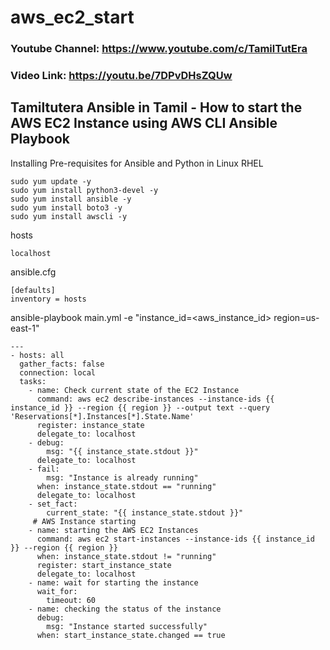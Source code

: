# aws_ec2_start
### Youtube Channel: https://www.youtube.com/c/TamilTutEra
### Video Link: https://youtu.be/7DPvDHsZQUw
## Tamiltutera Ansible in Tamil - How to start the AWS EC2 Instance using AWS CLI Ansible Playbook

Installing Pre-requisites for Ansible and Python in Linux RHEL
```
sudo yum update -y
sudo yum install python3-devel -y
sudo yum install ansible -y
sudo yum install boto3 -y
sudo yum install awscli -y
```

hosts
```
localhost
```

ansible.cfg
```
[defaults]
inventory = hosts
```

ansible-playbook main.yml -e "instance_id=<aws_instance_id> region=us-east-1"

```
---
- hosts: all
  gather_facts: false
  connection: local
  tasks:
    - name: Check current state of the EC2 Instance
      command: aws ec2 describe-instances --instance-ids {{ instance_id }} --region {{ region }} --output text --query 'Reservations[*].Instances[*].State.Name'
      register: instance_state
      delegate_to: localhost
    - debug:
        msg: "{{ instance_state.stdout }}"
      delegate_to: localhost 
    - fail:
        msg: "Instance is already running"
      when: instance_state.stdout == "running"
      delegate_to: localhost
    - set_fact:
        current_state: "{{ instance_state.stdout }}"
     # AWS Instance starting
    - name: starting the AWS EC2 Instances
      command: aws ec2 start-instances --instance-ids {{ instance_id }} --region {{ region }}
      when: instance_state.stdout != "running"
      register: start_instance_state
      delegate_to: localhost
    - name: wait for starting the instance
      wait_for:
        timeout: 60
    - name: checking the status of the instance
      debug:
        msg: "Instance started successfully"
      when: start_instance_state.changed == true
```
